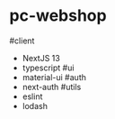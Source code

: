 # pc-webshop

#client
- NextJS 13
- typescript
#ui
- material-ui
#auth
- next-auth
#utils
- eslint
- lodash

